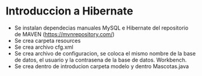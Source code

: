 # Introduccion a Hibernate 

- Se instalan dependecias manuales MySQL e Hibernate del repositorio de MAVEN (https://mvnrepository.com/)
- Se crea carpeta resources
- Se crea archivo cfg.xml
- Se crea archivo de configuracion, se coloca el mismo nombre de la base de datos, el usuario y la contrasena de la base de datos. Workbench.
- Se crea dentro de introducion carpeta modelo y dentro Mascotas.java